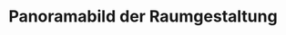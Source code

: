 ---
layout: /panorama.ect
project: '/web/projects/public/cigar-bar'
image: 'http://hub.acherno.com/svn/pura-bar/Site/Panorami/Pura_Bar_Imperial_Panorama_N_03.jpg'
title: 'Panoramabild der Raumgestaltung'
sitemap: false
---